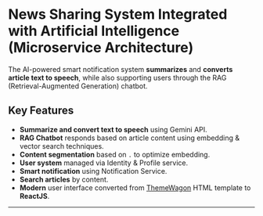 # News Sharing System Integrated with Artificial Intelligence (Microservice Architecture)
The AI-powered smart notification system **summarizes** and **converts article text to speech**, while also supporting users through the RAG (Retrieval-Augmented Generation) chatbot.

##  Key Features

-  **Summarize and convert text to speech** using Gemini API.
-  **RAG Chatbot** responds based on article content using embedding & vector search techniques.
-  **Content segmentation** based on `.` to optimize embedding.
-  **User system** managed via Identity & Profile service.
-  **Smart notification** using Notification Service.
-  **Search articles** by content.
-  **Modern** user interface converted from [ThemeWagon](https://themewagon.com/) HTML template to **ReactJS**.

---



